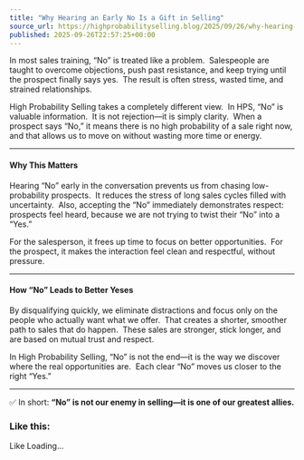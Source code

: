 ```yaml
---
title: "Why Hearing an Early No Is a Gift in Selling"
source_url: https://highprobabilityselling.blog/2025/09/26/why-hearing-an-early-no-is-a-gift-in-selling/comment-page-1
published: 2025-09-26T22:57:25+00:00
---
```

In most sales training, “No” is treated like a problem.  Salespeople are taught to overcome objections, push past resistance, and keep trying until the prospect finally says yes.  The result is often stress, wasted time, and strained relationships.


High Probability Selling takes a completely different view.  In HPS, “No” is valuable information.  It is not rejection—it is simply clarity.  When a prospect says “No,” it means there is no high probability of a sale right now, and that allows us to move on without wasting more time or energy.




---


#### Why This Matters


Hearing “No” early in the conversation prevents us from chasing low\-probability prospects.  It reduces the stress of long sales cycles filled with uncertainty.  Also, accepting the “No” immediately demonstrates respect:  prospects feel heard, because we are not trying to twist their “No” into a “Yes.”


For the salesperson, it frees up time to focus on better opportunities.  For the prospect, it makes the interaction feel clean and respectful, without pressure.




---


#### How “No” Leads to Better Yeses


By disqualifying quickly, we eliminate distractions and focus only on the people who actually want what we offer.  That creates a shorter, smoother path to sales that do happen.  These sales are stronger, stick longer, and are based on mutual trust and respect.


In High Probability Selling, “No” is not the end—it is the way we discover where the real opportunities are.  Each clear “No” moves us closer to the right “Yes.”




---


✅ In short: **“No” is not our enemy in selling—it is one of our greatest allies.**


### Like this:

Like Loading...
